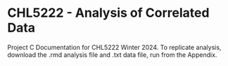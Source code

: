 # CHL5222 - Analysis of Correlated Data
Project C Documentation for CHL5222 Winter 2024.
To replicate analysis, download the .rmd analysis file and .txt data file, run from the Appendix.
